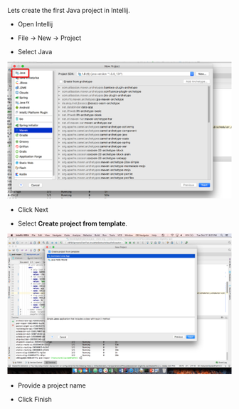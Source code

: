 Lets create the first Java project in Intellij.

- Open Intellij

- File -> New -> Project

- Select Java

![](https://github.com/dilipSundar/Java-Training/blob/master/images/Java-1.png)

- Click Next

- Select **Create project from template**.

![](https://github.com/dilipSundar/Java-Training/blob/master/images/Java-2.png)

- Provide a project name

- Click Finish
